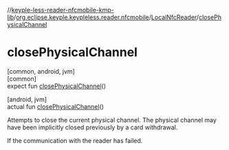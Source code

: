 //[keyple-less-reader-nfcmobile-kmp-lib](../../../index.md)/[org.eclipse.keyple.keypleless.reader.nfcmobile](../index.md)/[LocalNfcReader](index.md)/[closePhysicalChannel](close-physical-channel.md)

# closePhysicalChannel

[common, android, jvm]\
[common]\
expect fun [closePhysicalChannel](close-physical-channel.md)()

[android, jvm]\
actual fun [closePhysicalChannel](close-physical-channel.md)()

Attempts to close the current physical channel. The physical channel may have been implicitly closed previously by a card withdrawal.

<exception cref="ReaderNotFoundException">If the communication with the reader has failed.</exception>
